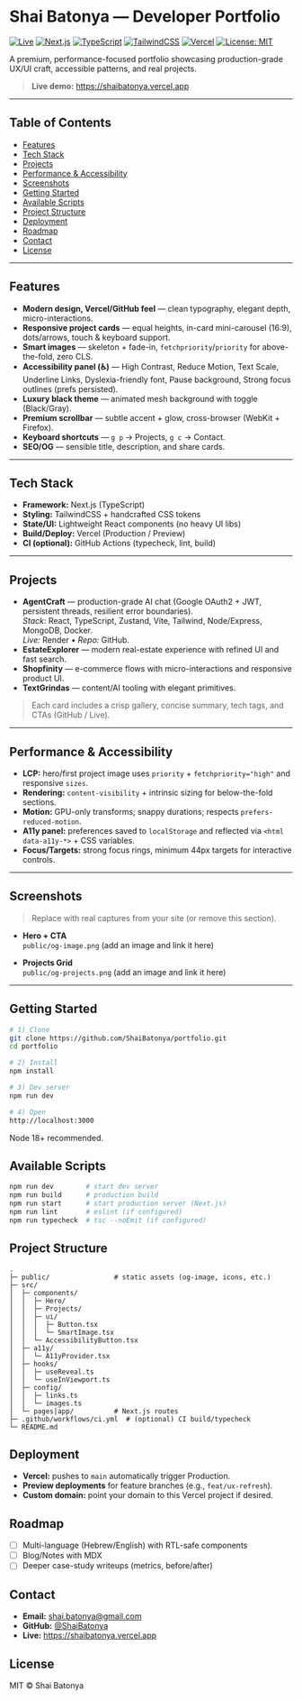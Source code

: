 # Shai Batonya — Developer Portfolio

[![Live](https://img.shields.io/badge/Live-shaibatonya.vercel.app-000?labelColor=000)](https://shaibatonya.vercel.app)
[![Next.js](https://img.shields.io/badge/Next.js-14-000?logo=nextdotjs)](https://nextjs.org/)
[![TypeScript](https://img.shields.io/badge/TypeScript-5-3178C6?logo=typescript&logoColor=fff)](https://www.typescriptlang.org/)
[![TailwindCSS](https://img.shields.io/badge/TailwindCSS-3-06B6D4?logo=tailwindcss&logoColor=fff)](https://tailwindcss.com/)
[![Vercel](https://img.shields.io/badge/Deployed_on-Vercel-000?logo=vercel&logoColor=fff)](https://vercel.com/)
[![License: MIT](https://img.shields.io/badge/License-MIT-000)](#license)

A premium, performance-focused portfolio showcasing production-grade UX/UI craft, accessible patterns, and real projects.

> **Live demo:** https://shaibatonya.vercel.app

---

## Table of Contents
- [Features](#features)
- [Tech Stack](#tech-stack)
- [Projects](#projects)
- [Performance & Accessibility](#performance--accessibility)
- [Screenshots](#screenshots)
- [Getting Started](#getting-started)
- [Available Scripts](#available-scripts)
- [Project Structure](#project-structure)
- [Deployment](#deployment)
- [Roadmap](#roadmap)
- [Contact](#contact)
- [License](#license)

---

## Features
- **Modern design, Vercel/GitHub feel** — clean typography, elegant depth, micro-interactions.
- **Responsive project cards** — equal heights, in-card mini-carousel (16:9), dots/arrows, touch & keyboard support.
- **Smart images** — skeleton + fade-in, `fetchpriority`/`priority` for above-the-fold, zero CLS.
- **Accessibility panel (♿)** — High Contrast, Reduce Motion, Text Scale, Underline Links, Dyslexia-friendly font, Pause background, Strong focus outlines (prefs persisted).
- **Luxury black theme** — animated mesh background with toggle (Black/Gray).
- **Premium scrollbar** — subtle accent + glow, cross-browser (WebKit + Firefox).
- **Keyboard shortcuts** — `g p` → Projects, `g c` → Contact.
- **SEO/OG** — sensible title, description, and share cards.

---

## Tech Stack
- **Framework:** Next.js (TypeScript)
- **Styling:** TailwindCSS + handcrafted CSS tokens
- **State/UI:** Lightweight React components (no heavy UI libs)
- **Build/Deploy:** Vercel (Production / Preview)
- **CI (optional):** GitHub Actions (typecheck, lint, build)

---

## Projects
- **AgentCraft** — production-grade AI chat (Google OAuth2 + JWT, persistent threads, resilient error boundaries).  
  _Stack:_ React, TypeScript, Zustand, Vite, Tailwind, Node/Express, MongoDB, Docker.  
  _Live:_ Render • _Repo:_ GitHub.
- **EstateExplorer** — modern real-estate experience with refined UI and fast search.
- **Shopfinity** — e-commerce flows with micro-interactions and responsive product UI.
- **TextGrindas** — content/AI tooling with elegant primitives.

> Each card includes a crisp gallery, concise summary, tech tags, and CTAs (GitHub / Live).

---

## Performance & Accessibility
- **LCP:** hero/first project image uses `priority` + `fetchpriority="high"` and responsive `sizes`.
- **Rendering:** `content-visibility` + intrinsic sizing for below-the-fold sections.
- **Motion:** GPU-only transforms; snappy durations; respects `prefers-reduced-motion`.
- **A11y panel:** preferences saved to `localStorage` and reflected via `<html data-a11y-*>` + CSS variables.
- **Focus/Targets:** strong focus rings, minimum 44px targets for interactive controls.

---

## Screenshots
> Replace with real captures from your site (or remove this section).

- **Hero + CTA**  
  `public/og-image.png` (add an image and link it here)

- **Projects Grid**  
  `public/og-projects.png` (add an image and link it here)

---

## Getting Started

```bash
# 1) Clone
git clone https://github.com/ShaiBatonya/portfolio.git
cd portfolio

# 2) Install
npm install

# 3) Dev server
npm run dev

# 4) Open
http://localhost:3000
```

Node 18+ recommended.

## Available Scripts

```bash
npm run dev        # start dev server
npm run build      # production build
npm run start      # start production server (Next.js)
npm run lint       # eslint (if configured)
npm run typecheck  # tsc --noEmit (if configured)
```

## Project Structure

```
.
├─ public/                # static assets (og-image, icons, etc.)
├─ src/
│  ├─ components/
│  │  ├─ Hero/
│  │  ├─ Projects/
│  │  ├─ ui/
│  │  │  ├─ Button.tsx
│  │  │  └─ SmartImage.tsx
│  │  └─ AccessibilityButton.tsx
│  ├─ a11y/
│  │  └─ A11yProvider.tsx
│  ├─ hooks/
│  │  ├─ useReveal.ts
│  │  └─ useInViewport.ts
│  ├─ config/
│  │  ├─ links.ts
│  │  └─ images.ts
│  └─ pages|app/          # Next.js routes
├─ .github/workflows/ci.yml  # (optional) CI build/typecheck
└─ README.md
```

## Deployment
- **Vercel:** pushes to `main` automatically trigger Production.
- **Preview deployments** for feature branches (e.g., `feat/ux-refresh`).
- **Custom domain:** point your domain to this Vercel project if desired.

## Roadmap
- [ ] Multi-language (Hebrew/English) with RTL-safe components
- [ ] Blog/Notes with MDX
- [ ] Deeper case-study writeups (metrics, before/after)

## Contact
- **Email:** shai.batonya@gmail.com
- **GitHub:** [@ShaiBatonya](https://github.com/ShaiBatonya)
- **Live:** https://shaibatonya.vercel.app

## License
MIT © Shai Batonya
